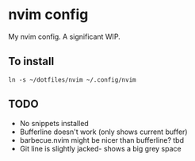 # nvim config

My nvim config. A significant WIP.

## To install

```
ln -s ~/dotfiles/nvim ~/.config/nvim
```

## TODO

 - No snippets installed
 - Bufferline doesn't work (only shows current buffer)
 - barbecue.nvim might be nicer than bufferline? tbd
 - Git line is slightly jacked- shows a big grey space
